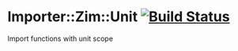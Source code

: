 
# Importer::Zim::Unit [![Build Status](https://travis-ci.org/aferreira/cpan-Importer-Zim-Unit.svg?branch=master)](https://travis-ci.org/aferreira/cpan-Importer-Zim-Unit)
Import functions with unit scope
